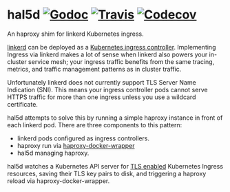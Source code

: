 # hal5d  [![Godoc](https://img.shields.io/badge/godoc-reference-blue.svg)](https://godoc.org/github.com/planetlabs/hal5d) [![Travis](https://img.shields.io/travis/negz/hal5d.svg?maxAge=300)](https://travis-ci.org/negz/hal5d/) [![Codecov](https://img.shields.io/codecov/c/github/negz/hal5d.svg?maxAge=3600)](https://codecov.io/gh/negz/hal5d/)
An haproxy shim for linkerd Kubernetes ingress.

[linkerd](https://linkerd.io/) can be deployed as a
[Kubernetes ingress controller](https://kubernetes.io/docs/concepts/services-networking/ingress/#ingress-controllers). 
Implementing Ingress via linkerd makes a lot of sense when linkerd also powers
your in-cluster service mesh; your ingress traffic benefits from the same
tracing, metrics, and traffic management patterns as in cluster traffic.

Unfortunately linkerd does not currently support TLS Server Name Indication
(SNI). This means your ingress controller pods cannot serve HTTPS traffic for
more than one ingress unless you use a wildcard certificate.

hal5d attempts to solve this by running a simple haproxy instance in front of
each linkerd pod. There are three components to this pattern:
* linkerd pods configured as ingress controllers.
* haproxy run via [haproxy-docker-wrapper](https://github.com/tuenti/haproxy-docker-wrapper)
* hal5d managing haproxy. 

hal5d watches a Kubernetes API server for
[TLS enabled](https://kubernetes.io/docs/concepts/services-networking/ingress/#tls) 
Kubernetes Ingress resources, saving their TLS key pairs to disk, and triggering
a haproxy reload via haproxy-docker-wrapper.